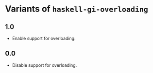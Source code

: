 # Variants of `haskell-gi-overloading`

## 1.0

* Enable support for overloading.

## 0.0

* Disable support for overloading.
